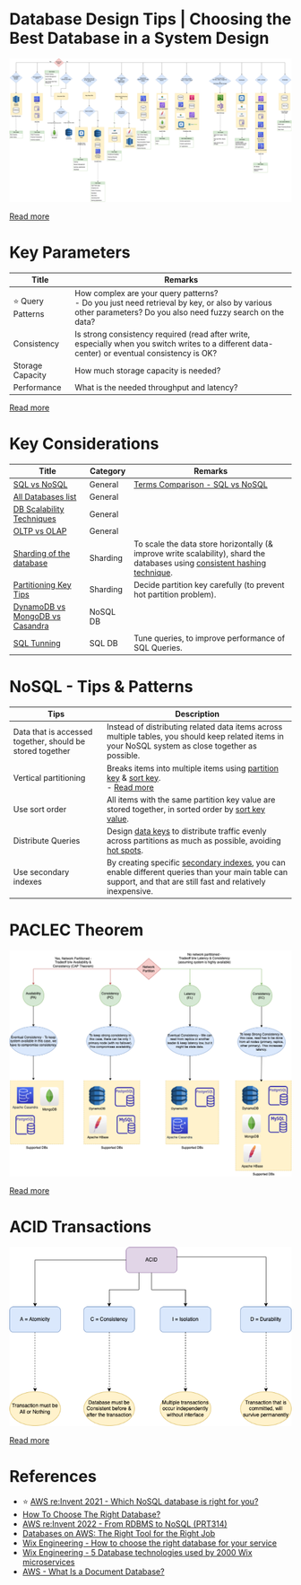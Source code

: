 # Database Design Tips | Choosing the Best Database in a System Design

![](DatabaseDesign.png)

[Read more](https://www.youtube.com/watch?v=cODCpXtPHbQ)

# Key Parameters

| Title                 | Remarks                                                                                                                                                        |
|-----------------------|----------------------------------------------------------------------------------------------------------------------------------------------------------------|
| :star: Query Patterns | How complex are your query patterns? <br/>- Do you just need retrieval by key, or also by various other parameters? Do you also need fuzzy search on the data? |
| Consistency           | Is strong consistency required (read after write, especially when you switch writes to a different data-center) or eventual consistency is OK?                 |
| Storage Capacity      | How much storage capacity is needed?                                                                                                                           |
| Performance           | What is the needed throughput and latency?                                                                                                                     |

[Read more](https://medium.com/wix-engineering/how-to-choose-the-right-database-for-your-service-97b1670c5632)

# Key Considerations

| Title                                                                                        | Category | Remarks                                                                                                                                                                                          |
|----------------------------------------------------------------------------------------------|----------|--------------------------------------------------------------------------------------------------------------------------------------------------------------------------------------------------|
| [SQL vs NoSQL](SQLvsNoSQL.md)                                                                | General  | [Terms Comparison - SQL vs NoSQL](Terminologies.md)                                                                                                                                              |
| [All Databases list](All-DBs-List.md)                                                        | General  |                                                                                                                                                                                                  |
| [DB Scalability Techniques](3_Scalability-Techniques/Readme.md)                               | General  |                                                                                                                                                                                                  |
| [OLTP vs OLAP](OLTPvsOTAP.md)                                                                | General  |                                                                                                                                                                                                  |
| [Sharding of the database](3_Scalability-Techniques/PartitioningSharding/Readme.md)           | Sharding | To scale the data store horizontally (& improve write scalability), shard the databases using [consistent hashing technique](3_Scalability-Techniques/PartitioningSharding/ConsistentHashing.md). |
| [Partitioning Key Tips](3_Scalability-Techniques/PartitioningSharding/PartitionKey/Readme.md) | Sharding | Decide partition key carefully (to prevent hot partition problem).                                                                                                                               |
| [DynamoDB vs MongoDB vs Casandra](DynamoDBVsMongoDBVsCasandra.md)                            | NoSQL DB |                                                                                                                                                                                                  |
| [SQL Tunning](3_Scalability-Techniques/SQLTuning.md)                                          | SQL DB   | Tune queries, to improve performance of SQL Queries.                                                                                                                                             |

# NoSQL - Tips & Patterns

| Tips                                                      | Description                                                                                                                                                                                                                                                                                                                                      |
|-----------------------------------------------------------|--------------------------------------------------------------------------------------------------------------------------------------------------------------------------------------------------------------------------------------------------------------------------------------------------------------------------------------------------|
| Data that is accessed together, should be stored together | Instead of distributing related data items across multiple tables, you should keep related items in your NoSQL system as close together as possible.                                                                                                                                                                                             |
| Vertical partitioning                                     | Breaks items into multiple items using [partition key](3_Scalability-Techniques/PartitioningSharding/PartitionKey/Readme.md) & [sort key](3_Scalability-Techniques/PartitioningSharding/PartitionKey/SortKey.md).<br/>- [Read more](https://aws.amazon.com/blogs/database/use-vertical-partitioning-to-scale-data-efficiently-in-amazon-dynamodb/) |
| Use sort order                                            | All items with the same partition key value are stored together, in sorted order by [sort key value](3_Scalability-Techniques/PartitioningSharding/PartitionKey/SortKey.md).                                                                                                                                                                      |
| Distribute Queries                                        | Design [data keys](3_Scalability-Techniques/PartitioningSharding/PartitionKey/Readme.md) to distribute traffic evenly across partitions as much as possible, avoiding [hot spots](3_Scalability-Techniques/PartitioningSharding/PartitionKey/HotPartition.md).                                                                                     |
| Use secondary indexes                                     | By creating specific [secondary indexes](https://github.com/Anshul619/AWS-Services/tree/main/1_Databases/AmazonDynamoDB/SecondaryIndexes.md), you can enable different queries than your main table can support, and that are still fast and relatively inexpensive.                                                                                                         |

# PACLEC Theorem

![](2_CAP-PACELC-Theorems/PACELC_Diagram.drawio.png)

[Read more](2_CAP-PACELC-Theorems/Readme.md)

# ACID Transactions

![](1_ACID-Transactions/assets/ACID_Property_DBMS.drawio.png)

[Read more](1_ACID-Transactions/Readme.md)

# References
- :star: [AWS re:Invent 2021 - Which NoSQL database is right for you?](https://www.youtube.com/watch?v=ivBaro-8PhI)
- [How To Choose The Right Database?](https://www.youtube.com/watch?v=kkeFE6iRfMM)
- [AWS re:Invent 2022 - From RDBMS to NoSQL (PRT314)](https://www.youtube.com/watch?v=eEENrNKxCdw)
- [Databases on AWS: The Right Tool for the Right Job](https://www.youtube.com/watch?v=WE8N5BU5MeI&t=3710s)
- [Wix Engineering - How to choose the right database for your service](https://medium.com/wix-engineering/how-to-choose-the-right-database-for-your-service-97b1670c5632)
- [Wix Engineering - 5 Database technologies used by 2000 Wix microservices](https://medium.com/wix-engineering/5-database-technologies-used-by-2000-wix-microservices-e4769638b8c3)
- [AWS - What Is a Document Database?](https://aws.amazon.com/nosql/document/)